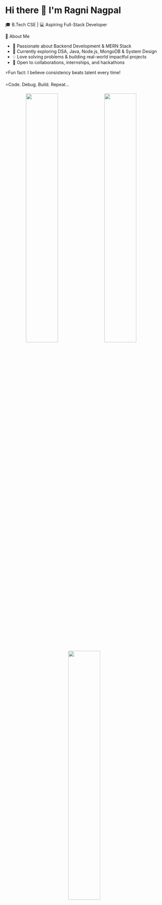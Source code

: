 # Hi there 👋 I'm Ragni Nagpal  

🎓 B.Tech CSE | 💻 Aspiring Full-Stack Developer  

🌟 About Me  
- 🚀 Passionate about Backend Development & MERN Stack 
- 🌱 Currently exploring DSA, Java, Node.js, MongoDB & System Design
- 💡 Love solving problems & building real-world impactful projects
- 🤝 Open to collaborations, internships, and hackathons

⚡Fun fact: I believe consistency beats talent every time! 

⭐️Code. Debug. Build. Repeat...


<!-- First row -->
<p align="center">
  <img src="https://github-readme-stats.vercel.app/api?username=RagniNagpal&show_icons=true&theme=radical" width="45%" />
  &nbsp;&nbsp;&nbsp;&nbsp; 
<img src="https://github-readme-streak-stats.herokuapp.com/?user=RagniNagpal&theme=radical" width="45%" />
  &nbsp;&nbsp;&nbsp;&nbsp;</p>

<!-- Second row -->
<p align="center">
    <img src="https://github-readme-stats.vercel.app/api/top-langs/?username=RagniNagpal&layout=compact&theme=radical" width="45%" />

</p>



